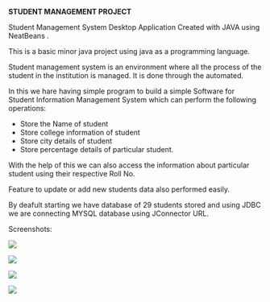 ﻿**STUDENT  MANAGEMENT  PROJECT**

Student Management System Desktop Application Created with JAVA using NeatBeans .

This is a basic minor java project using java as a programming language.

Student management system is an environment where all the process of the student in the institution is managed. It is done through the automated.

In this we hare having simple program to build a simple Software for Student Information Management System which can perform the following operations: 

- Store the Name of student
- Store college information of student
- Store city details of student
- Store percentage details of particular student.

With the help of this we can also access the information about particular student using their respective Roll No.

Feature to update or add new students data also performed easily.

By deafult starting we have database of 29 students stored and using JDBC we are connecting MYSQL database  using JConnector URL.

Screenshots:

![](Aspose.Words.babe7377-2a34-461b-9f31-0dacce2c0964.001.png)

![](Aspose.Words.babe7377-2a34-461b-9f31-0dacce2c0964.002.png)

![](Aspose.Words.babe7377-2a34-461b-9f31-0dacce2c0964.003.png)

![](Aspose.Words.babe7377-2a34-461b-9f31-0dacce2c0964.004.png)



